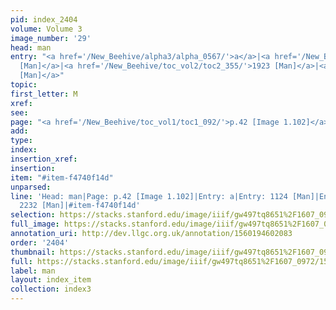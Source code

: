 ```yaml
---
pid: index_2404
volume: Volume 3
image_number: '29'
head: man
entry: "<a href='/New_Beehive/alpha3/alpha_0567/'>a</a>|<a href='/New_Beehive/toc_vol2/toc2_218/'>1124
  [Man]</a>|<a href='/New_Beehive/toc_vol2/toc2_355/'>1923 [Man]</a>|<a href='/New_Beehive/toc_vol2/toc2_390/'>2232
  [Man]</a>"
topic: 
first_letter: M
xref: 
see: 
page: "<a href='/New_Beehive/toc_vol1/toc1_092/'>p.42 [Image 1.102]</a>"
add: 
type: 
index: 
insertion_xref: 
insertion: 
item: "#item-f4740f14d"
unparsed: 
line: 'Head: man|Page: p.42 [Image 1.102]|Entry: a|Entry: 1124 [Man]|Entry: 1923 [Man]|Entry:
  2232 [Man]|#item-f4740f14d'
selection: https://stacks.stanford.edu/image/iiif/gw497tq8651%2F1607_0972/1550,1388,689,139/full/0/default.jpg
full_image: https://stacks.stanford.edu/image/iiif/gw497tq8651%2F1607_0972/full/full/0/default.jpg
annotation_uri: http://dev.llgc.org.uk/annotation/1560194602083
order: '2404'
thumbnail: https://stacks.stanford.edu/image/iiif/gw497tq8651%2F1607_0972/1550,1388,689,139/150,/0/default.jpg
full: https://stacks.stanford.edu/image/iiif/gw497tq8651%2F1607_0972/1550,1388,689,139/full/0/default.jpg
label: man
layout: index_item
collection: index3
---
```

